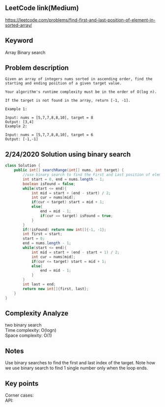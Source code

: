 ## LeetCode link(Medium)
https://leetcode.com/problems/find-first-and-last-position-of-element-in-sorted-array/

## Keyword
Array Binary search

## Problem description
```
Given an array of integers nums sorted in ascending order, find the starting and ending position of a given target value.

Your algorithm's runtime complexity must be in the order of O(log n).

If the target is not found in the array, return [-1, -1].

Example 1:

Input: nums = [5,7,7,8,8,10], target = 8
Output: [3,4]
Example 2:

Input: nums = [5,7,7,8,8,10], target = 6
Output: [-1,-1]
```
## 2/24/2020 Solution using binary search

```java
class Solution {
    public int[] searchRange(int[] nums, int target) {
        //use binary search to find the First and Last position of element
        int start = 0, end = nums.length - 1;
        boolean isFound = false;
        while(start <= end){
            int mid = start + (end - start) / 2;
            int cur = nums[mid];
            if(cur < target) start = mid + 1;
            else{
                end = mid - 1;
                if(cur == target) isFound = true;
            } 
        }
        if(!isFound) return new int[]{-1, -1};
        int first = start;
        start = 0;
        end = nums.length - 1;
        while(start <= end){
            int mid = start + (end - start + 1) / 2;
            int cur = nums[mid];
            if(cur <= target) start = mid + 1;
            else{
                end = mid - 1;
            } 
        }
        int last = end;
        return new int[]{first, last};
    }
}
```

## Complexity Analyze
two binary search\
Time complexity: O(logn)\
Space complexity: O(1)

## Notes
Use binary searches to find the first and last index of the target. Note how we use binary search to find 1 single number only when the loop ends.

## Key points
Corner cases:\
API:
